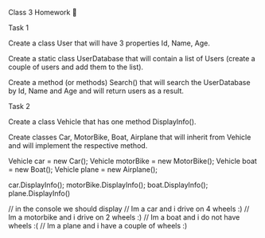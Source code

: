 Class 3 Homework 📒

Task 1

Create a class User that will have 3 properties Id, Name, Age.

Create a static class UserDatabase that will contain a list of Users (create a couple of users and add them to the list).

Create a method (or methods) Search() that will search the UserDatabase by Id, Name and Age and will return users as a result.

Task 2

Create a class Vehicle that has one method DisplayInfo().

Create classes Car, MotorBike, Boat, Airplane that will inherit from Vehicle and will implement the respective method.

Vehicle car = new Car();
Vehicle motorBike = new MotorBike();
Vehicle boat = new Boat();
Vehicle plane = new Airplane();

car.DisplayInfo();
motorBike.DisplayInfo();
boat.DisplayInfo();
plane.DisplayInfo()

// in the console we should display
// Im a car and i drive on 4 wheels :)
// Im a motorbike and i drive on 2 wheels :)
// Im a boat and i do not have wheels :(
// Im a plane and i have a couple of wheels :)
